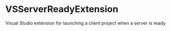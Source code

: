 # VSServerReadyExtension
Visual Studio extension for launching a client project when a server is ready
